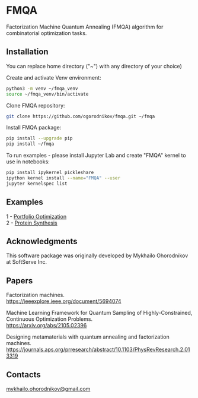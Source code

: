 # FMQA

Factorization Machine Quantum Annealing (FMQA) algorithm for combinatorial optimization tasks.

## Installation

You can replace home directory ("~") with any directory of your choice)

Create and activate Venv environment:

```bash
python3 -m venv ~/fmqa_venv
source ~/fmqa_venv/bin/activate
```

Clone FMQA repository:

```bash
git clone https://github.com/ogorodnikov/fmqa.git ~/fmqa
```

Install FMQA package:

```bash
pip install --upgrade pip
pip install ~/fmqa
```

To run examples - please install Jupyter Lab and create "FMQA" kernel to use in notebooks:

```bash
pip install ipykernel pickleshare
ipython kernel install --name="FMQA" --user
jupyter kernelspec list
```

## Examples

1 - [Portfolio Optimization](examples/01_portfolio_fmqa.ipynb) \
2 - [Protein Synthesis](examples/01_proteins_fmqa.ipynb)

## Acknowledgments

This software package was originally developed by Mykhailo Ohorodnikov at SoftServe Inc.

## Papers

Factorization machines. \
https://ieeexplore.ieee.org/document/5694074

Machine Learning Framework for Quantum Sampling of Highly-Constrained, Continuous Optimization Problems. \
https://arxiv.org/abs/2105.02396

Designing metamaterials with quantum annealing and factorization machines. \
https://journals.aps.org/prresearch/abstract/10.1103/PhysRevResearch.2.013319

## Contacts

[mykhailo.ohorodnikov@gmail.com](mailto:mykhailo.ohorodnikov@gmail.com)